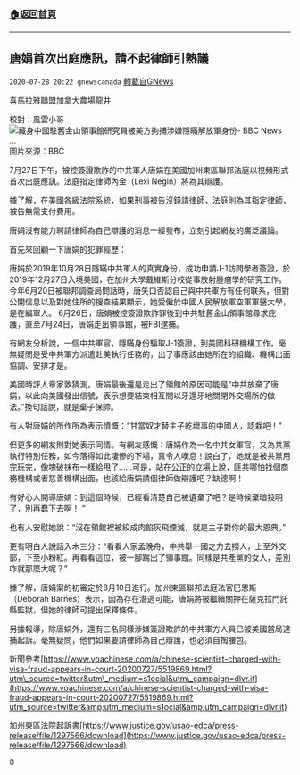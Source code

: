 ###  [:house:返回首頁](https://github.com/ourhimalayas/txt)
---

## 唐娟首次出庭應訊，請不起律師引熱議
`2020-07-28 20:22 gnewscanada` [轉載自GNews](https://gnews.org/zh-hant/278768/)

喜馬拉雅聯盟加拿大農場龍井

校對：風雲小哥
![藏身中國駐舊金山領事館研究員被美方拘捕涉嫌隱瞞解放軍身份- BBC News ...](https://lh4.googleusercontent.com/6Nvt45kMUZU-ZPnql5fJIjEsp2ffrfEyeZwAcNFfd5pks0QEjGi9irNR7lU6LCDU9_oAU-URhlXNOMCVwQZiM8YUvNxeYrxHk68-bmd1oMZBDsIIdoP4IZ8L5UsplJ3p-XO3_4A)圖片來源：BBC 


7月27日下午，被控簽證欺詐的中共軍人唐娟在美國加州東區聯邦法庭以視頻形式首次出庭應訊。法庭指定律師內金（Lexi Negin）將為其辯護。

據了解，在美國各級法院系統，如果刑事被告沒錢請律師，法庭則為其指定律師，被告無需支付費用。

唐娟沒有能力聘請律師為自己辯護的消息一經發布，立刻引起網友的廣泛議論。

首先來回顧一下唐娟的犯罪經歷：

唐娟於2019年10月28日隱瞞中共軍人的真實身份，成功申請J-1訪問學者簽證，於2019年12月27日入境美國，在加州大學戴維斯分校從事放射腫瘤學的研究工作。今年6月20日被聯邦調查局問話時，唐矢口否認自己與中共軍方有任何联系，但對公開信息以及對她住所的搜查結果顯示，她受僱於中國人民解放軍空軍軍醫大學，是在編軍人。 6月26日，唐娟被控簽證欺詐罪後到中共駐舊金山領事館尋求庇護，直至7月24日，唐娟走出領事館，被FBI逮捕。

有網友分析說，一個中共軍官，隱瞞身份騙取J-1簽證，到美國科研機構工作，毫無疑問是受中共軍方派遣赴美執行任務的，出了事應該由她所在的組織、機構出面協調、安排才是。

美國時評人章家敦猜測，唐娟最後還是走出了領館的原因可能是“中共放棄了唐娟，以此向美國發出信號，表示想要結束相互間以牙還牙地關閉外交場所的做法。”換句話說，就是棄子保帥。

有人對唐娟的所作所為表示憤慨：“甘當奴才替主子乾壞事的中國人，認栽吧！”

但更多的網友則對她表示同情。有網友感慨：唐娟作為一名中共女軍官，又為共黨執行特別任務，如今落得如此淒慘的下場，真令人嘆息！說白了，她就是被共黨用完玩完，像塊破抹布一樣給甩了……可是，站在公正的立場上說，匪共哪怕找個商務機構或者慈善機構出面，也該給唐娟請個律師做辯護吧？缺德啊！

有好心人開導唐娟：到這個時候，已經看清楚自己被遺棄了吧？是時候棄暗投明了，別再蠢下去啊！ “

也有人安慰她說：“沒在領館裡被絞成肉餡灰飛煙滅，就是主子對你的最大恩典。”

更有明白人說話入木三分：“看看人家孟晚舟，中共舉一國之力去撈人，上至外交部，下至小粉紅。再看看這位，被一腳踹出了領事館。同樣是共產黨的女人，差別咋就那麼大呢？”

據了解，唐娟案的初審定於8月10日進行。加州東區聯邦法庭法官巴恩斯（Deborah Barnes）表示，因為存在潛逃可能，唐娟將被繼續關押在薩克拉門託縣監獄，但她的律師可提出保釋條件。

另據報導，除唐娟外，還有三名同樣涉嫌簽證欺詐的中共軍方人員已被美國當局逮捕起訴。毫無疑問，他們如果要請律師為自己辯護，也必須自掏腰包。

新聞參考[https://www.voachinese.com/a/chinese-scientist-charged-with-visa-fraud-appears-in-court-20200727/5519869.html?utm\_source=twitter&utm\_medium=s1ocial&utm\_campaign=dlvr.it](https://www.voachinese.com/a/chinese-scientist-charged-with-visa-fraud-appears-in-court-20200727/5519869.html?utm_source=twitter&amp;utm_medium=s1ocial&amp;utm_campaign=dlvr.it)

加州東區法院起訴書[https://www.justice.gov/usao-edca/press-release/file/1297566/download](https://www.justice.gov/usao-edca/press-release/file/1297566/download)

0
